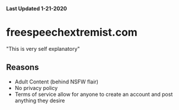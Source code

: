 <b>Last Updated 1-21-2020</b>
# freespeechextremist.com
"This is very self explanatory"
## Reasons
- Adult Content (behind NSFW flair)
- No privacy policy
- Terms of service allow  for anyone to create an account and post anything they desire
